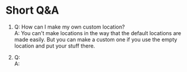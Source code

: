 Short Q&A
=========

 1. Q: How can I make my own custom location? <br />
 A: You can't make locations in the way that the default locations are made easily. But you can make a custom one if you use the empty location and put your stuff there.

 2. Q: <br />
 A: